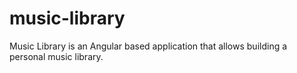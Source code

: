 # music-library
Music Library is an Angular based application that allows building a personal music library.


